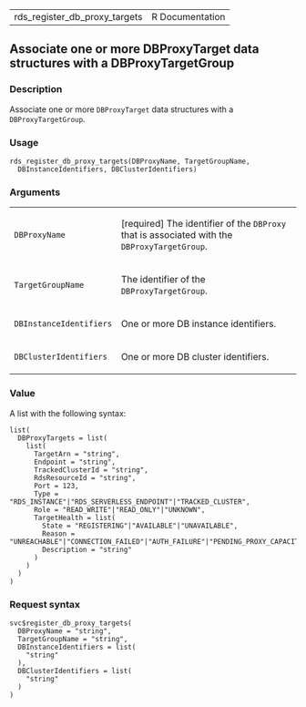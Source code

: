 <table style="width: 100%;">
<tbody>
<tr class="odd">
<td>rds_register_db_proxy_targets</td>
<td style="text-align: right;">R Documentation</td>
</tr>
</tbody>
</table>

## Associate one or more DBProxyTarget data structures with a DBProxyTargetGroup

### Description

Associate one or more `DBProxyTarget` data structures with a
`DBProxyTargetGroup`.

### Usage

    rds_register_db_proxy_targets(DBProxyName, TargetGroupName,
      DBInstanceIdentifiers, DBClusterIdentifiers)

### Arguments

<table>
<colgroup>
<col style="width: 35%" />
<col style="width: 65%" />
</colgroup>
<tbody>
<tr class="odd">
<td><code
id="rds_register_db_proxy_targets_:_DBProxyName">DBProxyName</code></td>
<td><p>[required] The identifier of the <code>DBProxy</code> that is
associated with the <code>DBProxyTargetGroup</code>.</p></td>
</tr>
<tr class="even">
<td><code
id="rds_register_db_proxy_targets_:_TargetGroupName">TargetGroupName</code></td>
<td><p>The identifier of the <code>DBProxyTargetGroup</code>.</p></td>
</tr>
<tr class="odd">
<td><code
id="rds_register_db_proxy_targets_:_DBInstanceIdentifiers">DBInstanceIdentifiers</code></td>
<td><p>One or more DB instance identifiers.</p></td>
</tr>
<tr class="even">
<td><code
id="rds_register_db_proxy_targets_:_DBClusterIdentifiers">DBClusterIdentifiers</code></td>
<td><p>One or more DB cluster identifiers.</p></td>
</tr>
</tbody>
</table>

### Value

A list with the following syntax:

    list(
      DBProxyTargets = list(
        list(
          TargetArn = "string",
          Endpoint = "string",
          TrackedClusterId = "string",
          RdsResourceId = "string",
          Port = 123,
          Type = "RDS_INSTANCE"|"RDS_SERVERLESS_ENDPOINT"|"TRACKED_CLUSTER",
          Role = "READ_WRITE"|"READ_ONLY"|"UNKNOWN",
          TargetHealth = list(
            State = "REGISTERING"|"AVAILABLE"|"UNAVAILABLE",
            Reason = "UNREACHABLE"|"CONNECTION_FAILED"|"AUTH_FAILURE"|"PENDING_PROXY_CAPACITY"|"INVALID_REPLICATION_STATE",
            Description = "string"
          )
        )
      )
    )

### Request syntax

    svc$register_db_proxy_targets(
      DBProxyName = "string",
      TargetGroupName = "string",
      DBInstanceIdentifiers = list(
        "string"
      ),
      DBClusterIdentifiers = list(
        "string"
      )
    )
